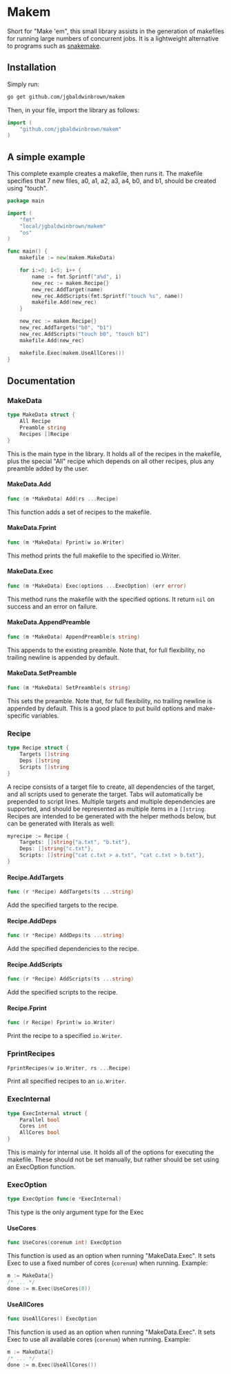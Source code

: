# Makem

Short for "Make 'em", this small library assists in the generation of makefiles
for running large numbers of concurrent jobs. It is a lightweight alternative
to programs such as [snakemake](https://github.com/snakemake/snakemake).

## Installation

Simply run:

```sh
go get github.com/jgbaldwinbrown/makem
```

Then, in your file, import the library as follows:

```go
import (
	"github.com/jgbaldwinbrown/makem"
)
```

## A simple example

This complete example creates a makefile, then runs it. The makefile specifies
that 7 new files, a0, a1, a2, a3, a4, b0, and b1, should be created using "touch".

```go
package main

import (
	"fmt"
	"local/jgbaldwinbrown/makem"
	"os"
)

func main() {
	makefile := new(makem.MakeData)

	for i:=0; i<5; i++ {
		name := fmt.Sprintf("a%d", i)
		new_rec := makem.Recipe{}
		new_rec.AddTarget(name)
		new_rec.AddScripts(fmt.Sprintf("touch %s", name))
		makefile.Add(new_rec)
	}

	new_rec := makem.Recipe{}
	new_rec.AddTargets("b0", "b1")
	new_rec.AddScripts("touch b0", "touch b1")
	makefile.Add(new_rec)

	makefile.Exec(makem.UseAllCores())
}
```

## Documentation

### MakeData

```go
type MakeData struct {
	All Recipe
	Preamble string
	Recipes []Recipe
}
```

This is the main type in the library. It holds all of the recipes in the
makefile, plus the special "All" recipe which depends on all other recipes,
plus any preamble added by the user.

#### MakeData.Add

```go
func (m *MakeData) Add(rs ...Recipe)
```

This function adds a set of recipes to the makefile.

#### MakeData.Fprint

```go
func (m *MakeData) Fprint(w io.Writer)
```

This method prints the full makefile to the specified io.Writer.

#### MakeData.Exec

```go
func (m *MakeData) Exec(options ...ExecOption) (err error)
```

This method runs the makefile with the specified options. It return `nil` on
success and an error on failure.

#### MakeData.AppendPreamble

```go
func (m *MakeData) AppendPreamble(s string)
```

This appends to the existing preamble. Note that, for full flexibility, no
trailing newline is appended by default.

#### MakeData.SetPreamble

```go
func (m *MakeData) SetPreamble(s string)
```

This sets the preamble. Note that, for full flexibility, no
trailing newline is appended by default. This is a good place to put build options and
make-specific variables.

### Recipe

```go
type Recipe struct {
	Targets []string
	Deps []string
	Scripts []string
}
```

A recipe consists of a target file to create, all dependencies of the target,
and all scripts used to generate the target.  Tabs will automatically be
prepended to script lines. Multiple targets and multiple dependencies are
supported, and should be represented as multiple items in a `[]string`. Recipes
are intended to be generated with the helper methods below, but can be
generated with literals as well:

```go
myrecipe := Recipe {
	Targets: []string{"a.txt", "b.txt"},
	Deps: []string{"c.txt"},
	Scripts: []string{"cat c.txt > a.txt", "cat c.txt > b.txt"},
}
```

#### Recipe.AddTargets

```go
func (r *Recipe) AddTargets(ts ...string)
```

Add the specified targets to the recipe.

#### Recipe.AddDeps

```go
func (r *Recipe) AddDeps(ts ...string)
```

Add the specified dependencies to the recipe.

#### Recipe.AddScripts

```go
func (r *Recipe) AddScripts(ts ...string)
```

Add the specified scripts to the recipe.

#### Recipe.Fprint

```go
func (r Recipe) Fprint(w io.Writer)
```

Print the recipe to a specified `io.Writer`.

### FprintRecipes

```go
FprintRecipes(w io.Writer, rs ...Recipe)
```

Print all specified recipes to an `io.Writer`.

### ExecInternal

```go
type ExecInternal struct {
	Parallel bool
	Cores int
	AllCores bool
}
```

This is mainly for internal use. It holds all of the options for executing the
makefile. These should not be set manually, but rather should be set using an
ExecOption function.

### ExecOption

```go
type ExecOption func(e *ExecInternal)
```

This type is the only argument type for the Exec 

#### UseCores

```go
func UseCores(corenum int) ExecOption
```

This function is used as an option when running "MakeData.Exec". It sets Exec
to use a fixed number of cores (`corenum`) when running. Example:

```go
m := MakeData{}
/* ... */
done := m.Exec(UseCores(8))
```

#### UseAllCores

```go
func UseAllCores() ExecOption
```

This function is used as an option when running "MakeData.Exec". It sets Exec
to use all available cores (`corenum`) when running. Example:

```go
m := MakeData{}
/* ... */
done := m.Exec(UseAllCores())
```
